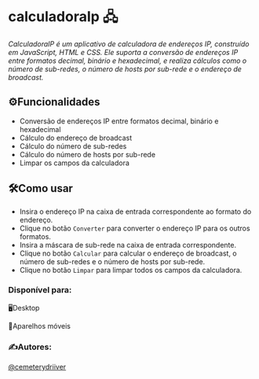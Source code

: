 # calculadoraIp 🖧
_CalculadoraIP é um aplicativo de calculadora de endereços IP, construído em JavaScript, HTML e CSS. Ele suporta a conversão de endereços IP entre formatos decimal, binário e hexadecimal, e realiza cálculos como o número de sub-redes, o número de hosts por sub-rede e o endereço de broadcast._

## ⚙️Funcionalidades
- Conversão de endereços IP entre formatos decimal, binário e hexadecimal
- Cálculo do endereço de broadcast
- Cálculo do número de sub-redes
- Cálculo do número de hosts por sub-rede
- Limpar os campos da calculadora

## 🛠️Como usar
- Insira o endereço IP na caixa de entrada correspondente ao formato do endereço.
- Clique no botão `Converter` para converter o endereço IP para os outros formatos.
- Insira a máscara de sub-rede na caixa de entrada correspondente.
- Clique no botão `Calcular` para calcular o endereço de broadcast, o número de sub-redes e o número de hosts por sub-rede.
- Clique no botão `Limpar` para limpar todos os campos da calculadora.

### Disponível para:
🖥️Desktop

📱Aparelhos móveis

### ✍️Autores:
[@cemeterydriiver](https://github.com/cemeterydriiver)

